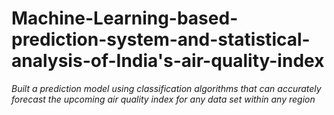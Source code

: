 # Machine-Learning-based-prediction-system-and-statistical-analysis-of-India's-air-quality-index

*Built a prediction model using classification algorithms that can accurately forecast the upcoming air quality index for any data set within any region*

